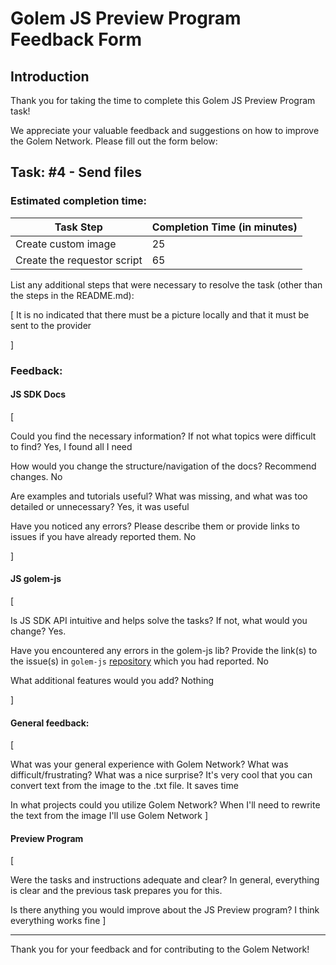 # Golem JS Preview Program Feedback Form

## Introduction

Thank you for taking the time to complete this Golem JS Preview Program task!

We appreciate your valuable feedback and suggestions on how to improve the Golem Network.
Please fill out the form below:

## Task: #4 - Send files

### Estimated completion time:

| Task Step    | Completion Time (in minutes) |
|-------     |------------------------------|
| Create custom image    |               25               |
| Create the requestor script                |             65                 |

List any additional steps that were necessary to resolve the task (other than the steps in the README.md):

[
 It is no indicated that there must be a picture locally and that it must be sent to the provider 

]

### Feedback:

#### JS SDK Docs

[

Could you find the necessary information? If not what topics were difficult to find? Yes, I found all I need

How would you change the structure/navigation of the docs? Recommend changes. No

Are examples and tutorials useful? What was missing, and what was too detailed or unnecessary? Yes, it was useful

Have you noticed any errors? Please describe them or provide links to issues if you have already reported them. No

]

#### JS golem-js

[
    
Is JS SDK API intuitive and helps solve the tasks? If not, what would you change? Yes.

Have you encountered any errors in the golem-js lib? Provide the link(s) to the issue(s) in `golem-js` [repository](https://github.com/golemfactory/golem-js/issues) which you had reported. No

What additional features would you add? Nothing

]

#### General feedback:

[

What was your general experience with Golem Network? What was difficult/frustrating? 
What was a nice surprise?
It's very cool that you can convert text from the image to the .txt file. It saves time

In what projects could you utilize Golem Network?
When I'll need to rewrite the text from the image I'll use Golem Network
]

#### Preview Program

[

Were the tasks and instructions adequate and clear? 
In general, everything is clear and the previous task prepares you for this.

Is there anything you would improve about the JS Preview program?
I think everything works fine
]


---

Thank you for your feedback and for contributing to the Golem Network!